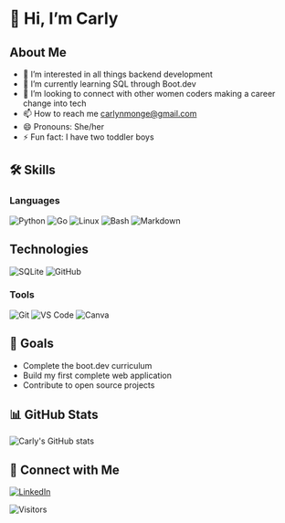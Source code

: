 # 👋 Hi, I’m Carly

## About Me
- 👀 I’m interested in all things backend development
- 🌱 I’m currently learning SQL through Boot.dev
- 💞️ I’m looking to connect with other women coders making a career change into tech
- 📫 How to reach me carlynmonge@gmail.com
- 😄 Pronouns: She/her
- ⚡ Fun fact: I have two toddler boys

## 🛠️ Skills
### Languages
![Python](https://img.shields.io/badge/-Python-3776AB?style=flat-square&logo=Python&logoColor=white)
![Go](https://img.shields.io/badge/-Go-00ADD8?style=flat-square&logo=go&logoColor=white)
![Linux](https://img.shields.io/badge/-Linux-FCC624?style=flat-square&logo=linux&logoColor=black)
![Bash](https://img.shields.io/badge/-Bash-4EAA25?style=flat-square&logo=gnu-bash&logoColor=white)
![Markdown](https://img.shields.io/badge/-Markdown-000000?style=flat-square&logo=markdown&logoColor=white)

## Technologies
![SQLite](https://img.shields.io/badge/-SQLite-003B57?style=flat-square&logo=sqlite&logoColor=white)
![GitHub](https://img.shields.io/badge/-GitHub-181717?style=flat-square&logo=github&logoColor=white)

### Tools
![Git](https://img.shields.io/badge/-Git-F05032?style=flat-square&logo=git&logoColor=white)
![VS Code](https://img.shields.io/badge/-VS%20Code-007ACC?style=flat-square&logo=visual-studio-code&logoColor=white)
![Canva](https://img.shields.io/badge/-Canva-00C4CC?style=flat-square&logo=canva&logoColor=white)

## 🚀 Goals
- Complete the boot.dev curriculum
- Build my first complete web application
- Contribute to open source projects

## 📊 GitHub Stats
![Carly's GitHub stats](https://github-readme-stats.vercel.app/api?username=cmonge21&show_icons=true&theme=radical)


## 🤝 Connect with Me
[![LinkedIn](https://img.shields.io/badge/-LinkedIn-0077B5?style=flat-square&logo=LinkedIn&logoColor=white)](https://www.linkedin.com/in/carly-monge-822ba3a5/)

![Visitors](https://visitor-badge.glitch.me/badge?page_id=YourGitHubUsername.cmonge21)

  
<!---
cmonge21/cmonge21 is a ✨ special ✨ repository because its `README.md` (this file) appears on your GitHub profile.
You can click the Preview link to take a look at your changes.
--->
